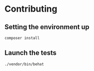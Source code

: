 # Contributing

## Setting the environment up

```
composer install

```

## Launch the tests

```
./vendor/bin/behat
```
